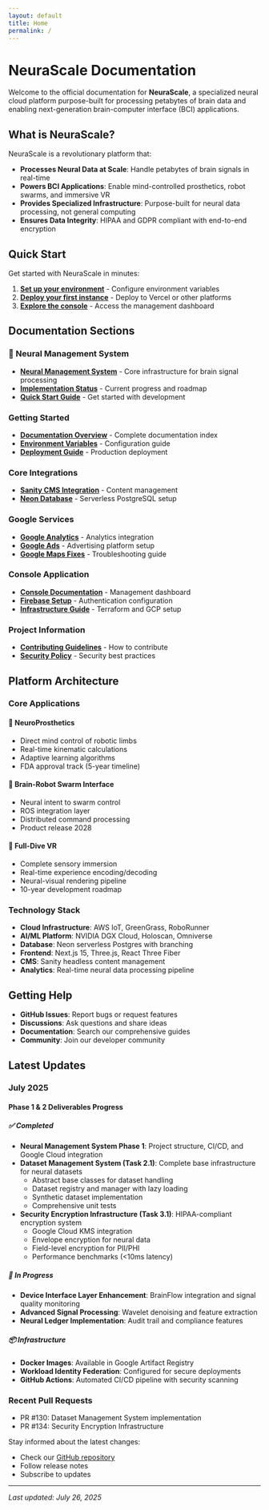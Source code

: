 ```yaml
---
layout: default
title: Home
permalink: /
---
```


# NeuraScale Documentation

Welcome to the official documentation for **NeuraScale**, a specialized neural cloud platform purpose-built for processing petabytes of brain data and enabling next-generation brain-computer interface (BCI) applications.

## What is NeuraScale?

NeuraScale is a revolutionary platform that:

- **Processes Neural Data at Scale**: Handle petabytes of brain signals in real-time
- **Powers BCI Applications**: Enable mind-controlled prosthetics, robot swarms, and immersive VR
- **Provides Specialized Infrastructure**: Purpose-built for neural data processing, not general computing
- **Ensures Data Integrity**: HIPAA and GDPR compliant with end-to-end encryption

## Quick Start

Get started with NeuraScale in minutes:

1. **[Set up your environment](/docs/environment-variables/)** - Configure environment variables
2. **[Deploy your first instance](/docs/deployment/)** - Deploy to Vercel or other platforms
3. **[Explore the console](/console/)** - Access the management dashboard

## Documentation Sections

### 🧠 Neural Management System

- **[Neural Management System](/neural-management-system/)** - Core infrastructure for brain signal processing
- **[Implementation Status](/neural-management-system/#implementation-status)** - Current progress and roadmap
- **[Quick Start Guide](/neural-management-system/#quick-start)** - Get started with development

### Getting Started

- **[Documentation Overview](/docs/)** - Complete documentation index
- **[Environment Variables](/docs/environment-variables/)** - Configuration guide
- **[Deployment Guide](/docs/deployment/)** - Production deployment

### Core Integrations

- **[Sanity CMS Integration](/docs/sanity-integration/)** - Content management
- **[Neon Database](/docs/neon-database/)** - Serverless PostgreSQL setup

### Google Services

- **[Google Analytics](/docs/google-analytics-setup/)** - Analytics integration
- **[Google Ads](/docs/google-ads-setup/)** - Advertising platform setup
- **[Google Maps Fixes](/docs/fix-google-maps/)** - Troubleshooting guide

### Console Application

- **[Console Documentation](/console/)** - Management dashboard
- **[Firebase Setup](/console/firebase-setup/)** - Authentication configuration
- **[Infrastructure Guide](/console/infrastructure/)** - Terraform and GCP setup

### Project Information

- **[Contributing Guidelines](/contributing/)** - How to contribute
- **[Security Policy](/security/)** - Security best practices

## Platform Architecture

### Core Applications

#### 🦾 NeuroProsthetics

- Direct mind control of robotic limbs
- Real-time kinematic calculations
- Adaptive learning algorithms
- FDA approval track (5-year timeline)

#### 🤖 Brain-Robot Swarm Interface

- Neural intent to swarm control
- ROS integration layer
- Distributed command processing
- Product release 2028

#### 🥽 Full-Dive VR

- Complete sensory immersion
- Real-time experience encoding/decoding
- Neural-visual rendering pipeline
- 10-year development roadmap

### Technology Stack

- **Cloud Infrastructure**: AWS IoT, GreenGrass, RoboRunner
- **AI/ML Platform**: NVIDIA DGX Cloud, Holoscan, Omniverse
- **Database**: Neon serverless Postgres with branching
- **Frontend**: Next.js 15, Three.js, React Three Fiber
- **CMS**: Sanity headless content management
- **Analytics**: Real-time neural data processing pipeline

## Getting Help

- **GitHub Issues**: Report bugs or request features
- **Discussions**: Ask questions and share ideas
- **Documentation**: Search our comprehensive guides
- **Community**: Join our developer community

## Latest Updates

### July 2025

#### Phase 1 & 2 Deliverables Progress

##### ✅ Completed

- **Neural Management System Phase 1**: Project structure, CI/CD, and Google Cloud integration
- **Dataset Management System (Task 2.1)**: Complete base infrastructure for neural datasets
  - Abstract base classes for dataset handling
  - Dataset registry and manager with lazy loading
  - Synthetic dataset implementation
  - Comprehensive unit tests
- **Security Encryption Infrastructure (Task 3.1)**: HIPAA-compliant encryption system
  - Google Cloud KMS integration
  - Envelope encryption for neural data
  - Field-level encryption for PII/PHI
  - Performance benchmarks (<10ms latency)

##### 🚧 In Progress

- **Device Interface Layer Enhancement**: BrainFlow integration and signal quality monitoring
- **Advanced Signal Processing**: Wavelet denoising and feature extraction
- **Neural Ledger Implementation**: Audit trail and compliance features

##### 📦 Infrastructure

- **Docker Images**: Available in Google Artifact Registry
- **Workload Identity Federation**: Configured for secure deployments
- **GitHub Actions**: Automated CI/CD pipeline with security scanning

### Recent Pull Requests

- PR #130: Dataset Management System implementation
- PR #134: Security Encryption Infrastructure

Stay informed about the latest changes:

- Check our [GitHub repository](https://github.com/identity-wael/neurascale)
- Follow release notes
- Subscribe to updates

---

_Last updated: July 26, 2025_
